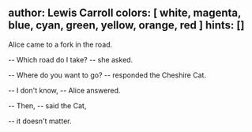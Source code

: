 author: Lewis Carroll
colors: [ white, magenta, blue, cyan, green, yellow, orange, red ]
hints: []
---
Alice came to a fork in the road.

-- Which road do I take? -- she asked.

-- Where do you want to go? -- responded the Cheshire Cat.

-- I don't know, -- Alice answered.

-- Then, -- said the Cat,

-- it doesn't matter.
